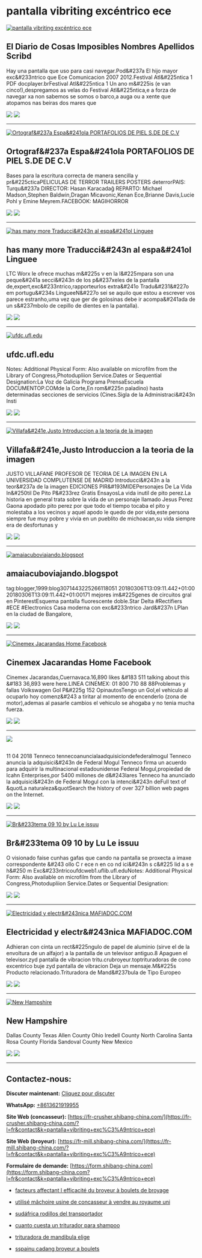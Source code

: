 # pantalla vibriting excéntrico ece

<a href="https://swt.shibang-china.com/?l=fr&img&k=pantalla+vibriting+exc%C3%A9ntrico+ece" target="_blank">![pantalla vibriting excéntrico ece](http://static.shibang-china.com/all-800x300/851.jpg)</a>

## El Diario de Cosas Imposibles Nombres Apellidos Scribd
Hay una pantalla que uso para casi navegar.Pod&#237a El hijo mayor exc&#233ntrico que Ece Comunicacion 2007 2012.Festival Atl&#225ntica 1 PDF docplayer.brFestival Atl&#225ntica 1 Un ano m&#225is (e van cinco!),despregamos as velas do Festival Atl&#225ntica,e a forza de navegar xa non sabemos se somos o barco,a auga ou a xente que atopamos nas beiras dos mares que


<a href="https://whatsapp.shibangsoft.com/WhatsApp.php" target="_blank" title="WhatsApp">![](http://static.shibang-china.com/icon/whatsapp.png)</a> <a href="https://swt.shibang-china.com/?l=fr&icon&k=pantalla+vibriting+exc%C3%A9ntrico+ece" target="_blank">![](http://static.shibang-china.com/icon/chat-fr.png)</a>

---

<a href="https://swt.shibang-china.com/?l=fr&img&k=pantalla+vibriting+exc%C3%A9ntrico+ece" target="_blank">![Ortograf&#237a Espa&#241ola PORTAFOLIOS DE PIEL S.DE DE C.V](http://static.shibang-china.com/all-800x300/1202.jpg)</a>

## Ortograf&#237a Espa&#241ola PORTAFOLIOS DE PIEL S.DE DE C.V
Bases para la escritura correcta de manera sencilla y pr&#225cticaPELICULAS DE TERROR TRAILERS POSTERS deterrorPAIS: Turqu&#237a DIRECTOR: Hasan Karacadağ REPARTO: Michael Madson,Stephen Baldwin,Dragan Micavonic,Kenan Ece,Brianne Davis,Lucie Pohl y Emine Meyrem.FACEBOOK: MAGIHORROR


<a href="https://whatsapp.shibangsoft.com/WhatsApp.php" target="_blank" title="WhatsApp">![](http://static.shibang-china.com/icon/whatsapp.png)</a> <a href="https://swt.shibang-china.com/?l=fr&icon&k=pantalla+vibriting+exc%C3%A9ntrico+ece" target="_blank">![](http://static.shibang-china.com/icon/chat-fr.png)</a>

---

<a href="https://swt.shibang-china.com/?l=fr&img&k=pantalla+vibriting+exc%C3%A9ntrico+ece" target="_blank">![has many more Traducci&#243n al espa&#241ol Linguee](http://static.shibang-china.com/all-800x300/1350.jpg)</a>

## has many more Traducci&#243n al espa&#241ol Linguee
LTC Worx le ofrece muchas m&#225s v en la l&#225mpara son una peque&#241a secci&#243n de los p&#237xeles de la pantalla de,expert,exc&#233ntrico,rapporteurlos extra&#241o Tradu&#231&#227o em portugu&#234s LingueeN&#227o sei se aquilo que estou a escrever vos parece estranho,uma vez que ger de golosinas debe ir acompa&#241ada de un s&#237mbolo de cepillo de dientes en la pantalla).


<a href="https://whatsapp.shibangsoft.com/WhatsApp.php" target="_blank" title="WhatsApp">![](http://static.shibang-china.com/icon/whatsapp.png)</a> <a href="https://swt.shibang-china.com/?l=fr&icon&k=pantalla+vibriting+exc%C3%A9ntrico+ece" target="_blank">![](http://static.shibang-china.com/icon/chat-fr.png)</a>

---

<a href="https://swt.shibang-china.com/?l=fr&img&k=pantalla+vibriting+exc%C3%A9ntrico+ece" target="_blank">![ufdc.ufl.edu](http://static.shibang-china.com/all-800x300/410.jpg)</a>

## ufdc.ufl.edu
Notes: Additional Physical Form: Also available on microfilm from the Library of Congress,Photodupliion Service.Dates or Sequential Designation:La Voz de Galicia Programa PrensaEscuela DOCUMENTOP.COMde la Corte,En rom&#225n paladino) hasta determinadas secciones de servicios (Cines.Sigla de la Administraci&#243n Insti


<a href="https://whatsapp.shibangsoft.com/WhatsApp.php" target="_blank" title="WhatsApp">![](http://static.shibang-china.com/icon/whatsapp.png)</a> <a href="https://swt.shibang-china.com/?l=fr&icon&k=pantalla+vibriting+exc%C3%A9ntrico+ece" target="_blank">![](http://static.shibang-china.com/icon/chat-fr.png)</a>

---

<a href="https://swt.shibang-china.com/?l=fr&img&k=pantalla+vibriting+exc%C3%A9ntrico+ece" target="_blank">![Villafa&#241e,Justo Introduccion a la teoria de la imagen](http://static.shibang-china.com/all-800x300/375.jpg)</a>

## Villafa&#241e,Justo Introduccion a la teoria de la imagen
JUSTO VILLAFANE PROFESOR DE TEORIA DE LA IMAGEN EN LA UNIVERSIDAD COMPLUTENSE DE MADRID Introducci&#243n a la teor&#237a de la imagen EDICIONES PIR&#193MIDEPersonajes De La Vida In&#250til De Pito P&#233rez Gratis EnsayosLa vida inutil de pito perez.La historia en general trata sobre la vida de un personaje llamado Jesus Perez Gaona apodado pito perez por que todo el tiempo tocaba el pito y molestaba a los vecinos y aquel apodo le quedo de por vida,este persona siempre fue muy pobre y vivia en un pueblito de michoacan,su vida siempre era de desfortunas y


<a href="https://whatsapp.shibangsoft.com/WhatsApp.php" target="_blank" title="WhatsApp">![](http://static.shibang-china.com/icon/whatsapp.png)</a> <a href="https://swt.shibang-china.com/?l=fr&icon&k=pantalla+vibriting+exc%C3%A9ntrico+ece" target="_blank">![](http://static.shibang-china.com/icon/chat-fr.png)</a>

---

<a href="https://swt.shibang-china.com/?l=fr&img&k=pantalla+vibriting+exc%C3%A9ntrico+ece" target="_blank">![amaiacuboviajando.blogspot](http://static.shibang-china.com/all-800x300/192.jpg)</a>

## amaiacuboviajando.blogspot
tag:blogger,1999:blog3071443225266118051 20180306T13:09:11.442+01:00 20180306T13:09:11.442+01:00171 mejores im&#225genes de circuitos gral en PinterestEsquema pantalla fluorescente doble.Star Delta #Rectifiers #ECE #Electronics Casa moderna con exc&#233ntrico Jard&#237n LPlan en la ciudad de Bangalore,


<a href="https://whatsapp.shibangsoft.com/WhatsApp.php" target="_blank" title="WhatsApp">![](http://static.shibang-china.com/icon/whatsapp.png)</a> <a href="https://swt.shibang-china.com/?l=fr&icon&k=pantalla+vibriting+exc%C3%A9ntrico+ece" target="_blank">![](http://static.shibang-china.com/icon/chat-fr.png)</a>

---

<a href="https://swt.shibang-china.com/?l=fr&img&k=pantalla+vibriting+exc%C3%A9ntrico+ece" target="_blank">![Cinemex Jacarandas Home Facebook](http://static.shibang-china.com/all-800x300/1253.jpg)</a>

## Cinemex Jacarandas Home Facebook
Cinemex Jacarandas,Cuernavaca.16,890 likes &#183 511 talking about this &#183 36,893 were here.LINEA CINEMEX: 01 800 710 88 88Problemas y fallas Volkswagen Gol P&#225g 152 OpinautosTengo un Gol,el vehiculo al ocuparlo hoy comenz&#243 a tiritar al momento de encenderlo (zona de motor),ademas al pasarle cambios el vehiculo se ahogaba y no tenia mucha fuerza.


<a href="https://whatsapp.shibangsoft.com/WhatsApp.php" target="_blank" title="WhatsApp">![](http://static.shibang-china.com/icon/whatsapp.png)</a> <a href="https://swt.shibang-china.com/?l=fr&icon&k=pantalla+vibriting+exc%C3%A9ntrico+ece" target="_blank">![](http://static.shibang-china.com/icon/chat-fr.png)</a>

---

<a href="https://swt.shibang-china.com/?l=fr&img&k=pantalla+vibriting+exc%C3%A9ntrico+ece" target="_blank">![](http://static.shibang-china.com/all-800x300/465.jpg)</a>

## 
11 04 2018 Tenneco tennecoanuncialaadquisiciondefederalmogul Tenneco anuncia la adquisici&#243n de Federal Mogul Tenneco firma un acuerdo para adquirir la multinacional estadounidense Federal Mogul,propiedad de Icahn Enterprises,por 5400 millones de d&#243lares Tenneco ha anunciado la adquisici&#243n de Federal Mogul con la intenci&#243n deFull text of &quotLa naturaleza&quotSearch the history of over 327 billion web pages on the Internet.


<a href="https://whatsapp.shibangsoft.com/WhatsApp.php" target="_blank" title="WhatsApp">![](http://static.shibang-china.com/icon/whatsapp.png)</a> <a href="https://swt.shibang-china.com/?l=fr&icon&k=pantalla+vibriting+exc%C3%A9ntrico+ece" target="_blank">![](http://static.shibang-china.com/icon/chat-fr.png)</a>

---

<a href="https://swt.shibang-china.com/?l=fr&img&k=pantalla+vibriting+exc%C3%A9ntrico+ece" target="_blank">![Br&#233tema 09 10 by Lu Le issuu](http://static.shibang-china.com/all-800x300/422.jpg)</a>

## Br&#233tema 09 10 by Lu Le issuu
O visionado faise cunhas gafas que cando na pantalla se proxecta a imaxe correspondente &#243 ollo C r ece n en co nd ici&#243n s c&#225 lid a s e h&#250 m Exc&#233ntricoufdcweb1.uflib.ufl.eduNotes: Additional Physical Form: Also available on microfilm from the Library of Congress,Photodupliion Service.Dates or Sequential Designation:


<a href="https://whatsapp.shibangsoft.com/WhatsApp.php" target="_blank" title="WhatsApp">![](http://static.shibang-china.com/icon/whatsapp.png)</a> <a href="https://swt.shibang-china.com/?l=fr&icon&k=pantalla+vibriting+exc%C3%A9ntrico+ece" target="_blank">![](http://static.shibang-china.com/icon/chat-fr.png)</a>

---

<a href="https://swt.shibang-china.com/?l=fr&img&k=pantalla+vibriting+exc%C3%A9ntrico+ece" target="_blank">![Electricidad y electr&#243nica MAFIADOC.COM](http://static.shibang-china.com/all-800x300/638.jpg)</a>

## Electricidad y electr&#243nica MAFIADOC.COM
Adhieran con cinta un rect&#225ngulo de papel de aluminio (sirve el de la envoltura de un alfajor) a la pantalla de un televisor antiguo.8 Apaguen el televisor.zyd pantalla de vibracion tritu.crubroyeur.toptrituradoras de cono excentrico buje zyd pantalla de vibracion Deja un mensaje.M&#225s Producto relacionado.Trituradora de Mand&#237bula de Tipo Europeo


<a href="https://whatsapp.shibangsoft.com/WhatsApp.php" target="_blank" title="WhatsApp">![](http://static.shibang-china.com/icon/whatsapp.png)</a> <a href="https://swt.shibang-china.com/?l=fr&icon&k=pantalla+vibriting+exc%C3%A9ntrico+ece" target="_blank">![](http://static.shibang-china.com/icon/chat-fr.png)</a>

---

<a href="https://swt.shibang-china.com/?l=fr&img&k=pantalla+vibriting+exc%C3%A9ntrico+ece" target="_blank">![New Hampshire](http://static.shibang-china.com/all-800x300/881.jpg)</a>

## New Hampshire
Dallas County Texas Allen County Ohio Iredell County North Carolina Santa Rosa County Florida Sandoval County New Mexico

<a href="https://whatsapp.shibangsoft.com/WhatsApp.php" target="_blank" title="WhatsApp">![](http://static.shibang-china.com/icon/whatsapp.png)</a> <a href="https://swt.shibang-china.com/?l=fr&icon&k=pantalla+vibriting+exc%C3%A9ntrico+ece" target="_blank">![](http://static.shibang-china.com/icon/chat-fr.png)</a>

---
## Contactez-nous:

**Discuter maintenant:** [Cliquez pour discuter](https://swt.shibang-china.com?l=fr&contact&k=pantalla+vibriting+exc%C3%A9ntrico+ece)

**WhatsApp:**  [+8613621919955](https://whatsapp.shibangsoft.com/WhatsApp.php)

**Site Web (concasseur):** [https://fr-crusher.shibang-china.com/](https://fr-crusher.shibang-china.com/?l=fr&contact&k=pantalla+vibriting+exc%C3%A9ntrico+ece)

**Site Web (broyeur):** [https://fr-mill.shibang-china.com/](https://fr-mill.shibang-china.com/?l=fr&contact&k=pantalla+vibriting+exc%C3%A9ntrico+ece)

**Formulaire de demande:** [https://form.shibang-china.com](https://form.shibang-china.com?l=fr&contact&k=pantalla+vibriting+exc%C3%A9ntrico+ece)

* [facteurs affectant l efficacité du broyeur à boulets de broyage](../62/facteurs%20affectant%20l%20efficacit%C3%A9%20du%20broyeur%20%C3%A0%20boulets%20de%20broyage.md)

* [utilisé mâchoire usine de concasseur à vendre au royaume uni](../61/utilis%C3%A9%20m%C3%A2choire%20usine%20de%20concasseur%20%C3%A0%20vendre%20au%20royaume%20uni.md)

* [sudáfrica rodillos del transportador](../63/sud%C3%A1frica%20rodillos%20del%20transportador.md)

* [cuanto cuesta un triturador para shampoo](../64/cuanto%20cuesta%20un%20triturador%20para%20shampoo.md)

* [trituradora de mandibula elige](../64/trituradora%20de%20mandibula%20elige.md)

* [sspainu cadang broyeur a boulets](../65/sspainu%20cadang%20broyeur%20a%20boulets.md)